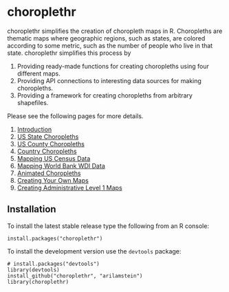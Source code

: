 # choroplethr
<!-- travis's R support is currently throwing extraneous errors
Master: [![Build Status](https://travis-ci.org/arilamstein/choroplethr.png?branch=master)](https://travis-ci.org/arilamstein/choroplethr)
-->

choroplethr simplifies the creation of choropleth maps in R. Choropleths are thematic maps where geographic regions, such as states, are colored according to some metric, such as the number of people who live in that state.  choroplethr simplifies this process by
    
1. Providing ready-made functions for creating choropleths using four different maps.
2. Providing API connections to interesting data sources for making choropleths.
3. Providing a framework for creating choropleths from arbitrary shapefiles.

Please see the following pages for more details.

1. [Introduction](http://cran.r-project.org/web/packages/choroplethr/vignettes/a-introduction.html)
1. [US State Choropleths](http://cran.r-project.org/web/packages/choroplethr/vignettes/b-state-choropleth.html)
1. [US County Choropleths](http://cran.r-project.org/web/packages/choroplethr/vignettes/c-county-choropleth.html)
1. [Country Choropleths](http://cran.r-project.org/web/packages/choroplethr/vignettes/d-country-choropleth.html)
1. [Mapping US Census Data](http://cran.r-project.org/web/packages/choroplethr/vignettes/e-mapping-us-census-data.html)
1. [Mapping World Bank WDI Data](http://cran.r-project.org/web/packages/choroplethr/vignettes/f-world-bank-data.html)
1. [Animated Choropleths](http://cran.r-project.org/web/packages/choroplethr/vignettes/g-animated-choropleths.html)
1. [Creating Your Own Maps](http://cran.r-project.org/web/packages/choroplethr/vignettes/h-creating-your-own-maps.html)
2. [Creating Administrative Level 1 Maps](http://cran.r-project.org/web/packages/choroplethr/vignettes/i-creating-admin1-maps.html)

## Installation

To install the latest stable release type the following from an R console:

```
install.packages("choroplethr")
```

To install the development version use the `devtools` package:

```
# install.packages("devtools")
library(devtools)
install_github("choroplethr", "arilamstein")
library(choroplethr)
```
